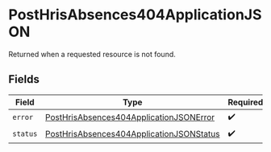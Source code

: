 # PostHrisAbsences404ApplicationJSON

Returned when a requested resource is not found.


## Fields

| Field                                                                                                           | Type                                                                                                            | Required                                                                                                        | Description                                                                                                     |
| --------------------------------------------------------------------------------------------------------------- | --------------------------------------------------------------------------------------------------------------- | --------------------------------------------------------------------------------------------------------------- | --------------------------------------------------------------------------------------------------------------- |
| `error`                                                                                                         | [PostHrisAbsences404ApplicationJSONError](../../models/operations/posthrisabsences404applicationjsonerror.md)   | :heavy_check_mark:                                                                                              | N/A                                                                                                             |
| `status`                                                                                                        | [PostHrisAbsences404ApplicationJSONStatus](../../models/operations/posthrisabsences404applicationjsonstatus.md) | :heavy_check_mark:                                                                                              | N/A                                                                                                             |